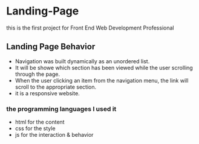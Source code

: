 # Landing-Page
this is the first project for  Front End Web Development Professional




## Landing Page Behavior
* Navigation was built dynamically as an unordered list.
* It will be showe which section has been viewed while the user scrolling through the page.
* When the user clicking an item from the navigation menu, the link will scroll to the appropriate section.
* it is a responsive website.

### the programming languages I used it 
* html for the content 
*  css for the style 
*  js for the interaction & behavior 




